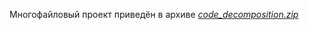 Многофайловый проект приведён в архиве *[code_decomposition.zip](https://d3c33hcgiwev3.cloudfront.net/_a9f535298e15eaa262f0fddedb2ae991_code_decomposition.zip?Expires=1559606400&Signature=FFxgrE0cEetCTjttqTFkOCusBhKWRYvZ6IWtz96R4qnm209rALde2FEk06nsrlrWKOQHfa6HjHpzBW~RBWsrUWMCYSyR4d2FUNdBj1OVEiQTvNdUljN3DxKfbFCZPtyElthKFfmaRCcLr5jyMMwVSL5-N6ViFnBzkQaVv352oLQ_&Key-Pair-Id=APKAJLTNE6QMUY6HBC5A)*